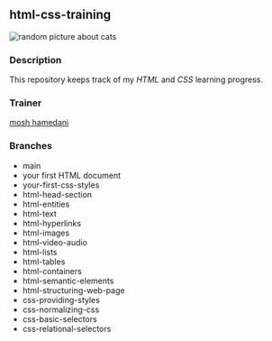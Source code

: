 ## html-css-training

![random picture about cats](https://picsum.photos/200/300)

### Description

This repository keeps track of my _HTML_ and _CSS_ learning progress.

### Trainer

[mosh hamedani](http://bit.ly/3Uul0zK)

### Branches

- main
- your first HTML document
- your-first-css-styles
- html-head-section
- html-entities
- html-text
- html-hyperlinks
- html-images
- html-video-audio
- html-lists
- html-tables
- html-containers
- html-semantic-elements
- html-structuring-web-page
- css-providing-styles
- css-normalizing-css
- css-basic-selectors
- css-relational-selectors
